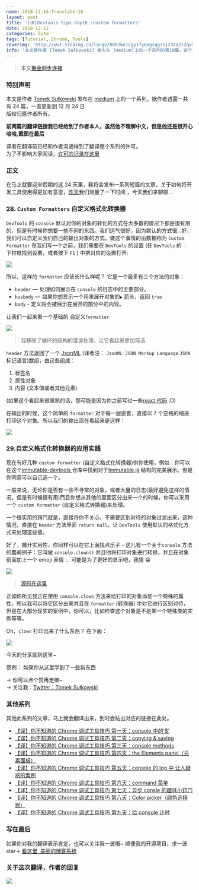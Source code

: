 ```yaml
---
name: 2018-12-14-Translate-10
layout: post
title: '[译]Devtools tips day10 :custom formatters'
date: 2018-12-12
categories: Site
tags: [Tutorial, Chrome, Tools]
coverimg: 'http://ww1.sinaimg.cn/large/88b26e1cgy1fy6agsqgssj23zq2i2qv5.jpg'
info: '本文是作者 [Tomek Sułkowski] 发布在 [medium]上的一个系列的第10篇，这个系列一共有24篇'
---
```


> 本文[掘金同步连接](https://juejin.im/post/5c0ee12551882545e24ef291)

### 特别声明

本文是作者 [Tomek Sułkowski](https://twitter.com/sulco) 发布在 [medium](https://medium.com) 上的一个系列。据作者透露一共有 24 篇，一直更新到 12 月 24 日<br>
版权归原作者所有。<br>

**前两篇的翻译链接我已经给到了作者本人，虽然他不理解中文，但是他还是很开心哈哈,截图在最后**<br>

译者在翻译前已经和作者沟通得到了翻译整个系列的许可。<br>
为了不影响大家阅读，[许可的记录在这里](https://juejin.im/post/5c09a80151882521c81168a2)<br>

### 正文

在马上就要迎来假期的这 24 天里，我将会发布一系列短篇的文章，关于如何将开发工具使用得更加有意思，[昨天](https://juejin.im/post/5c11809ef265da61141c76f1)我们测量了一下时间 ，今天我们来聊聊...

### 28. `Custom Formatters` 自定义格式化转换器

`DevTools` 的 `console` 默认对你的对象的转化的方式在大多数的情况下都是很有用的，但是有时候你想要一些不同的东西。我们运气很好，因为默认的方式很...好，我们可以自定义我们自己的输出对象的方式。做这个事情的函数被称为 `Custom Formatter` 在我们写一个之前，我们需要在 `DevTools` 的设置 (在 `DevTools` 的 `⋮` 下拉框找到设置，或者按下 `F1` ) 中把对应的设置打开:

![](https://cdn-images-1.medium.com/max/2000/1*Gg5lQ3r_YILV1y2jJrVVCA.png)

所以，这样的 `formatter` 应该长什么样呢？ 它是一个最多有三个方法的对象：

- `header` —  处理如何展示在 `console` 的日志中的主要部分。
- `hasbody` —  如果你想显示一个用来展开对象的`▶` 箭头，返回 `true`
- `body` - 定义将会被展示在展开的部分中的内容。

让我们一起来看一个基础的 自定义`formatter`

![](https://cdn-images-1.medium.com/max/1600/1*KPmyU5MwLlJez5tWDP2tqA.png)

> 我移除了循环的结构的错误处理，让它看起来更加简洁

`header` 方法返回了一个 [JsonML](http://www.jsonml.org/) (译者注： `JsonML`: `JSON Markup Language` `JSON` 标记语言)数组，由这些组成：

1. 标签名
2. 属性对象
3. 内容 (文本值或者其他元素)

(如果这个看起来很眼熟的话，那可能是因为你之前写过一些[react 代码](https://reactjs.org/docs/react-without-jsx.html) :D)

在输出的时候，这个简单的 `formatter` 对于每一层嵌套，直接以 7 个空格的缩进打印这个对象。所以我们的输出现在看起来是这样：

![](https://cdn-images-1.medium.com/max/1600/1*NnDpCTFRTiXg8K6HZS9rng.gif)

### 29.自定义格式化转换器的应用实践

现在有好几种 `custom formatter` (自定义格式化转换器)供你使用，例如：你可以在这个[immutable-devtools ](https://github.com/andrewdavey/immutable-devtools)仓库中找到对于[Immutable.js](https://facebook.github.io/immutable-js/) 结构的完美展示。但是你同意可以自己造一个。

一般来说，无论你是否有一些不寻常的对象，或者大量的日志(最好避免这样的情况，但是有时候很有用)而且你想从其他的里面区分出来一个的时候，你可以采用一个 `custom formatter` (自定义格式转换器)来处理。

一个很实用的窍门就是，直接将你不关心，不需要区别对待的对象过滤出来，这种情况，直接在 `header` 方法里面 `return null`。让 `DevTools` 使用默认的格式化方式来处理这些值。

好了，撇开实用性，你同样可以在它上面找点乐子 - 这儿有一个关于`console` 方法的蠢萌例子：它叫做 `console.clown()` 并且他将打印对象进行转换，并且在对象前面加上一个 emoji 表情 ... 可能是为了更好的显示吧，我猜 😁

![](https://cdn-images-1.medium.com/max/1600/1*R9SmFG5vR9l1JpPswjrcRQ.png)

> [源码在这里](https://gist.github.com/sulco/e635a7511d5ff17d44fe9bb2ab8b3cc6)

正如你所见我正在使用 `console.clown` 方法来给打印的对象添加一个特殊的属性，所以我可以将它区分出来并且在 `formatter` (转换器) 中对它进行区别对待，但是在大部分现实的案例中，你可以，比如检查这个对象是不是某一个特殊类的实例等等。

Oh，`clown` 打印出来了什么东西？ 在下面：

![](https://cdn-images-1.medium.com/max/1600/1*MpwY1IaOALo-4s6kDQZ4Jg.png)


今天的分享就到这里~

惯例： 如果你从这里学到了一些新东西

→ 你可以点个赞再走嘛~<br>
→ 关注我：[Twitter：Tomek Sułkowski](https://twitter.com/sulco)

### 其他系列

其他此系列的文章，马上就会翻译出来，到时会贴出对应的链接在此处。

- [【译】你不知道的 Chrome 调试工具技巧 第一天：console 中的'\$'](https://juejin.im/post/5c09a80151882521c81168a2)
- [【译】你不知道的 Chrome 调试工具技巧 第二天：copying & saving](https://juejin.im/post/5c0a0d5ff265da61117a1c75)
- [【译】你不知道的 Chrome 调试工具技巧 第三天：console methods](https://juejin.im/post/5c0a8ce6f265da6141716329)
- [【译】你不知道的 Chrome 调试工具技巧 第四天：the Elements panel（元素面板）](https://juejin.im/post/5c0d2d85f265da612061a62f)
- [【译】你不知道的 Chrome 调试工具技巧 第五天：console 的 log 中,让人疑惑的案例](https://juejin.im/post/5c0edc31f265da611c26d08a)
- [【译】你不知道的 Chrome 调试工具技巧 第六天：command 菜单](https://juejin.im/post/5c0ee12551882545e24ef291)
- [【译】你不知道的 Chrome 调试工具技巧 第七天：异步 consle 的趣味小窍门](https://juejin.im/post/5c0fdfc46fb9a049b13e0d82)
- [【译】你不知道的 Chrome 调试工具技巧 第八天：Color picker（颜色选择器）](https://juejin.im/post/5c10d9d1f265da6118019028)
- [【译】你不知道的 Chrome 调试工具技巧 第九天：给 console 计时](https://juejin.im/post/5c11809ef265da61141c76f1)


### 写在最后

如果你对我的翻译表示肯定，也可以关注我一波哦~
顺便我的开源项目，求一波 star→ [看这里, 美丽的博客系统](https://github.com/DendiSe7enGitHub/vue-blog-generater)

### 关于这次翻译，作者的回复

![](https://user-gold-cdn.xitu.io/2018/12/7/167893638e8c8caf?w=646&h=672&f=jpeg&s=89766)

